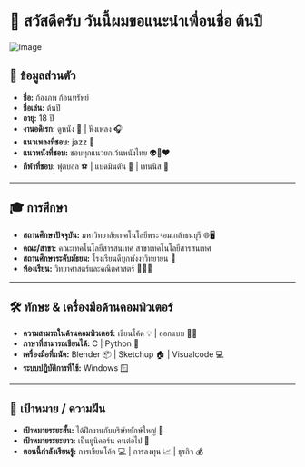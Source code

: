 # 👋 สวัสดีครับ วันนี้ผมขอแนะนำเพื่อนชื่อ ต้นปี

![Image](IMG_0292.jpg)

## 📌 ข้อมูลส่วนตัว
- **ชื่อ:** ก้องภพ ก้อนทรัพย์
- **ชื่อเล่น:** ต้นปี
- **อายุ:** 18 ปี
- **งานอดิเรก:** ดูหนัง 🍿 | ฟังเพลง 🎧
- **แนวเพลงที่ชอบ:** jazz 🎷
- **แนวหนังที่ชอบ:** ชอบทุกแนวยกเว้นหนังไทย 👽👻♥️
- **กีฬาที่ชอบ:** ฟุตบอล ⚽ | แบดมินตัน 🏸 | เทนนิส 🎾

---

## 🎓 การศึกษา
- **สถานศึกษาปัจจุบัน:** มหาวิทยาลัยเทคโนโลยีพระจอมเกล้าธนบุรี 🌐🖥️
- **คณะ/สาขา:** คณะเทคโนโลยีสารสนเทศ สาขาเทคโนโลยีสารสนเทศ
- **สถานศึกษาระดับมัธยม:** โรงเรียนดีบุกพังงาวิทยายน 💎
- **ห้องเรียน:** วิทยาศาสตร์และคณิตศาสตร์  🥽🧪🔬

---

## 🛠️ ทักษะ & เครื่องมือด้านคอมพิวเตอร์
- **ความสามรถในด้านคอมพิวเตอร์:** เขียนโค้ด 💡 | ออกแบบ ✍🏻
- **ภาษาที่สามารถเขียนได้:**  C | Python 🐍
- **เครื่องมือที่ถนัด:** Blender 📦 | Sketchup 🏠 | Visualcode 💻
- **ระบบปฏิบัติการที่ใช้:** Windows 🪟

---

## 🎯 เป้าหมาย / ความฝัน
- **เป้าหมายระยะสั้น:** ได้ฝึกงานกับบริษัทยักษ์ใหญ่ 🍎
- **เป้าหมายระยะยาว:** เป็นยูนิคอร์น คนต่อไป 🦄
- **ตอนนี้กำลังเรียนรู้:** การเขียนโค้ด 💻 | การลงทุน 📈 | ธุรกิจ 💰
